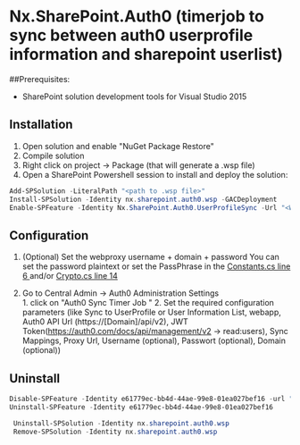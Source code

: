 # Nx.SharePoint.Auth0 (timerjob to sync between auth0 userprofile information and sharepoint userlist)

##Prerequisites:
- SharePoint solution development tools for Visual Studio 2015

## Installation

  1. Open solution and enable "NuGet Package Restore"
  2. Compile solution
  3. Right click on project -> Package (that will generate a .wsp file)
  4. Open a SharePoint Powershell session to install and deploy the solution:

  ~~~ps1
  Add-SPSolution -LiteralPath "<path to .wsp file>"
  Install-SPSolution -Identity nx.sharepoint.auth0.wsp -GACDeployment
  Enable-SPFeature -Identity Nx.SharePoint.Auth0.UserProfileSync -Url "<WebApp>" # Where the sync should run
  ~~~

## Configuration
  1. (Optional) Set the webproxy username + domain + password
	 You can set the password plaintext or set the PassPhrase in the <a href="https://github.com/nexplore/Nx.SharePoint.Auth0/blob/master/Nx.SharePoint.Auth0/Helpers/Constants.cs" target="_blank">Constants.cs line 6 </a> and/or <a href="https://github.com/nexplore/Auth0.ClaimsProvider/blob/master/Auth0.ClaimsProvider/Helper/Crypto.cs" target="_blank">Crypto.cs line 14</a>

  2. Go to Central Admin -> Auth0 Administration Settings        
    1. click on "Auth0 Sync Timer Job "
    2. Set the required configuration parameters (like Sync to UserProfile or User Information List, webapp, Auth0 API Url (https://[Domain]/api/v2), JWT Token(https://auth0.com/docs/api/management/v2 -> read:users), Sync Mappings, Proxy Url, Username (optional), Passwort (optional), Domain (optional))
  
## Uninstall 

~~~ps1
Disable-SPFeature -Identity e61779ec-bb4d-44ae-99e8-01ea027bef16 -url "<WebApp>"
Uninstall-SPFeature -Identity e61779ec-bb4d-44ae-99e8-01ea027bef16

 Uninstall-SPSolution -Identity nx.sharepoint.auth0.wsp
 Remove-SPSolution -Identity nx.sharepoint.auth0.wsp
~~~

